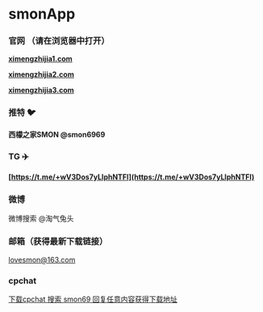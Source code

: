 # smonApp

### 官网 （请在浏览器中打开）

**[ximengzhijia1.com](https://ximengzhijia1.com)** 

**[ximengzhijia2.com](https://ximengzhijia2.com)** 

**[ximengzhijia3.com](https://ximengzhijia3.com)** 

### 推特 :bird:

**西檬之家SMON @smon6969**

### TG :airplane:

**[https://t.me/+wV3Dos7yLlphNTFl](https://t.me/+wV3Dos7yLlphNTFl)** 

### 微博

微博搜索 
@淘气兔头

### 邮箱（获得最新下载链接）

lovesmon@163.com

### cpchat

[下载cpchat 搜索 smon69 回复任意内容获得下载地址](https://miplayu.com/)

